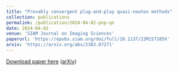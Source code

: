 ```yaml
---
title: "Provably convergent plug-and-play quasi-newton methods"
collection: publications
permalink: /publication/2024-04-02-pnp-qn
date: 2024-04-02
venue: 'SIAM Journal on Imaging Sciences'
paperurl: 'https://epubs.siam.org/doi/full/10.1137/23M157185X'
arxiv: 'https://arxiv.org/abs/2303.07271'
---
```


<a href='https://epubs.siam.org/doi/full/10.1137/23M157185X'>Download paper here</a> (<a href='https://arxiv.org/abs/2303.07271'>arXiv</a>)
